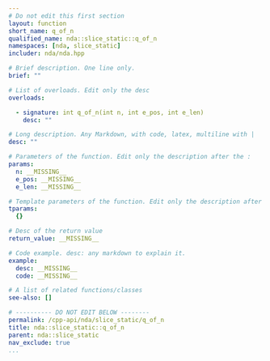 ```yaml
---
# Do not edit this first section
layout: function
short_name: q_of_n
qualified_name: nda::slice_static::q_of_n
namespaces: [nda, slice_static]
includer: nda/nda.hpp

# Brief description. One line only.
brief: ""

# List of overloads. Edit only the desc
overloads:

  - signature: int q_of_n(int n, int e_pos, int e_len)
    desc: ""

# Long description. Any Markdown, with code, latex, multiline with |
desc: ""

# Parameters of the function. Edit only the description after the :
params:
  n: __MISSING__
  e_pos: __MISSING__
  e_len: __MISSING__

# Template parameters of the function. Edit only the description after the :
tparams:
  {}

# Desc of the return value
return_value: __MISSING__

# Code example. desc: any markdown to explain it.
example:
  desc: __MISSING__
  code: __MISSING__

# A list of related functions/classes
see-also: []

# ---------- DO NOT EDIT BELOW --------
permalink: /cpp-api/nda/slice_static/q_of_n
title: nda::slice_static::q_of_n
parent: nda::slice_static
nav_exclude: true
...
```


